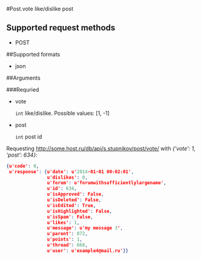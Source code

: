 #Post.vote
like/dislike post

## Supported request methods 
* POST

##Supported formats
* json

##Arguments


###Requried
* vote

   ```int``` like/dislike. Possible values: [1, -1]
* post

   ```int``` post id


Requesting http://some.host.ru/db/api/s.stupnikov/post/vote/ with _{'vote': 1, 'post': 634}_:
```json
{u'code': 0,
 u'response': {u'date': u'2014-01-01 00:02:01',
               u'dislikes': 0,
               u'forum': u'forumwithsufficientlylargename',
               u'id': 634,
               u'isApproved': False,
               u'isDeleted': False,
               u'isEdited': True,
               u'isHighlighted': False,
               u'isSpam': False,
               u'likes': 1,
               u'message': u'my message 3',
               u'parent': 872,
               u'points': 1,
               u'thread': 668,
               u'user': u'example4@mail.ru'}}
```
